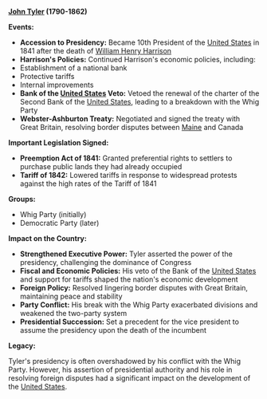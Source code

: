 **[John Tyler](./../John-Tyler/) (1790-1862)**

**Events:**

* **Accession to Presidency:** Became 10th President of the [United States](./../United-States/) in 1841 after the death of [William Henry Harrison](./../William-Henry-Harrison/)
* **Harrison's Policies:** Continued Harrison's economic policies, including:
 * Establishment of a national bank
 * Protective tariffs
 * Internal improvements
* **Bank of the [United States](./../United-States/) Veto:** Vetoed the renewal of the charter of the Second Bank of the [United States](./../United-States/), leading to a breakdown with the Whig Party
* **Webster-Ashburton Treaty:** Negotiated and signed the treaty with Great Britain, resolving border disputes between [Maine](./../Maine/) and Canada

**Important Legislation Signed:**

* **Preemption Act of 1841:** Granted preferential rights to settlers to purchase public lands they had already occupied
* **Tariff of 1842:** Lowered tariffs in response to widespread protests against the high rates of the Tariff of 1841

**Groups:**

* Whig Party (initially)
* Democratic Party (later)

**Impact on the Country:**

* **Strengthened Executive Power:** Tyler asserted the power of the presidency, challenging the dominance of Congress
* **Fiscal and Economic Policies:** His veto of the Bank of the [United States](./../United-States/) and support for tariffs shaped the nation's economic development
* **Foreign Policy:** Resolved lingering border disputes with Great Britain, maintaining peace and stability
* **Party Conflict:** His break with the Whig Party exacerbated divisions and weakened the two-party system
* **Presidential Succession:** Set a precedent for the vice president to assume the presidency upon the death of the incumbent

**Legacy:**

Tyler's presidency is often overshadowed by his conflict with the Whig Party. However, his assertion of presidential authority and his role in resolving foreign disputes had a significant impact on the development of the [United States](./../United-States/).